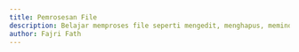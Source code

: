 ```yaml
---
title: Pemrosesan File
description: Belajar memproses file seperti mengedit, menghapus, memindahkan file.
author: Fajri Fath
---
```

